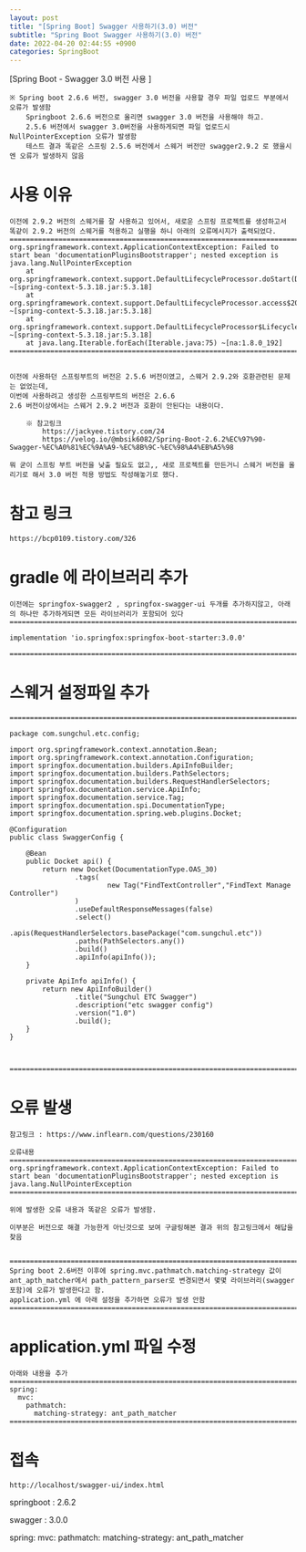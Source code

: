 ```yaml
---
layout: post
title: "[Spring Boot] Swagger 사용하기(3.0) 버전"
subtitle: "Spring Boot Swagger 사용하기(3.0) 버전"
date: 2022-04-20 02:44:55 +0900
categories: SpringBoot
---
```

[Spring Boot - Swagger 3.0 버전 사용 ] 
	
	※ Spring boot 2.6.6 버전, swagger 3.0 버전을 사용할 경우 파일 업로드 부분에서 오류가 발생함
		Springboot 2.6.6 버전으로 올리면 swagger 3.0 버전을 사용해야 하고.
		2.5.6 버전에서 swagger 3.0버전을 사용하게되면 파일 업로드시	NullPointerException 오류가 발생함
		테스트 결과 똑같은 스프링 2.5.6 버전에서 스웨거 버전만 swagger2.9.2 로 했을시엔 오류가 발생하지 않음
	



# 사용 이유	
	
	이전에 2.9.2 버전의 스웨거를 잘 사용하고 있어서, 새로운 스프링 프로젝트를 생성하고서
	똑같이 2.9.2 버전의 스웨거를 적용하고 실행을 하니 아래의 오류메시지가 출력되었다.
	=================================================================================================================
	org.springframework.context.ApplicationContextException: Failed to start bean 'documentationPluginsBootstrapper'; nested exception is java.lang.NullPointerException
		at org.springframework.context.support.DefaultLifecycleProcessor.doStart(DefaultLifecycleProcessor.java:181) ~[spring-context-5.3.18.jar:5.3.18]
		at org.springframework.context.support.DefaultLifecycleProcessor.access$200(DefaultLifecycleProcessor.java:54) ~[spring-context-5.3.18.jar:5.3.18]
		at org.springframework.context.support.DefaultLifecycleProcessor$LifecycleGroup.start(DefaultLifecycleProcessor.java:356) ~[spring-context-5.3.18.jar:5.3.18]
		at java.lang.Iterable.forEach(Iterable.java:75) ~[na:1.8.0_192]
	=================================================================================================================


	이전에 사용하던 스프링부트의 버전은 2.5.6 버전이였고, 스웨거 2.9.2와 호환관련된 문제는 없었는데,
	이번에 사용하려고 생성한 스프링부트의 버전은 2.6.6
	2.6 버전이상에서는 스웨거 2.9.2 버전과 호환이 안된다는 내용이다.
		
		※ 참고링크
			https://jackyee.tistory.com/24
			https://velog.io/@mbsik6082/Spring-Boot-2.6.2%EC%97%90-Swagger-%EC%A0%81%EC%9A%A9-%EC%8B%9C-%EC%98%A4%EB%A5%98
	
	뭐 굳이 스프링 부트 버전을 낮출 필요도 없고,, 새로 프로젝트를 만든거니 스웨거 버전을 올리기로 해서 3.0 버전 적용 방법도 작성해놓기로 했다.



#  참고 링크 
	https://bcp0109.tistory.com/326
	

# gradle 에 라이브러리 추가

	이전에는 springfox-swagger2 , springfox-swagger-ui 두개를 추가하지않고, 아래의 하나만 추가하게되면 모든 라이브러리가 포함되어 있다
	=================================================================================================================

	implementation 'io.springfox:springfox-boot-starter:3.0.0'

	=================================================================================================================	




# 스웨거 설정파일 추가


	=================================================================================================================

	package com.sungchul.etc.config;

	import org.springframework.context.annotation.Bean;
	import org.springframework.context.annotation.Configuration;
	import springfox.documentation.builders.ApiInfoBuilder;
	import springfox.documentation.builders.PathSelectors;
	import springfox.documentation.builders.RequestHandlerSelectors;
	import springfox.documentation.service.ApiInfo;
	import springfox.documentation.service.Tag;
	import springfox.documentation.spi.DocumentationType;
	import springfox.documentation.spring.web.plugins.Docket;

	@Configuration
	public class SwaggerConfig {

		@Bean
		public Docket api() {
			return new Docket(DocumentationType.OAS_30)
					.tags(
							new Tag("FindTextController","FindText Manage Controller")
					)
					.useDefaultResponseMessages(false)
					.select()
					.apis(RequestHandlerSelectors.basePackage("com.sungchul.etc"))
					.paths(PathSelectors.any())
					.build()
					.apiInfo(apiInfo());
		}

		private ApiInfo apiInfo() {
			return new ApiInfoBuilder()
					.title("Sungchul ETC Swagger")
					.description("etc swagger config")
					.version("1.0")
					.build();
		}
	}



	=================================================================================================================


#  오류 발생
	참고링크 : https://www.inflearn.com/questions/230160
	
	오류내용
	=================================================================================================================
	org.springframework.context.ApplicationContextException: Failed to start bean 'documentationPluginsBootstrapper'; nested exception is java.lang.NullPointerException
	=================================================================================================================

	위에 발생한 오류 내용과 똑같은 오류가 발생함.

	이부분은 버전으로 해결 가능한게 아닌것으로 보여 구글링해본 결과 위의 참고링크에서 해답을 찾음


	=================================================================================================================
	Spring boot 2.6버전 이후에 spring.mvc.pathmatch.matching-strategy 값이 
	ant_apth_matcher에서 path_pattern_parser로 변경되면서 몇몇 라이브러리(swagger포함)에 오류가 발생한다고 함. 
	application.yml 에 아래 설정을 추가하면 오류가 발생 안함
	=================================================================================================================

# application.yml 파일 수정
	

	아래와 내용을 추가
	=================================================================================================================
	spring:
	  mvc:
		pathmatch:
		  matching-strategy: ant_path_matcher
	=================================================================================================================

# 접속

	http://localhost/swagger-ui/index.html






	


	






springboot : 2.6.2

swagger : 3.0.0

 



 

spring:
  mvc:
    pathmatch:
      matching-strategy: ant_path_matcher
